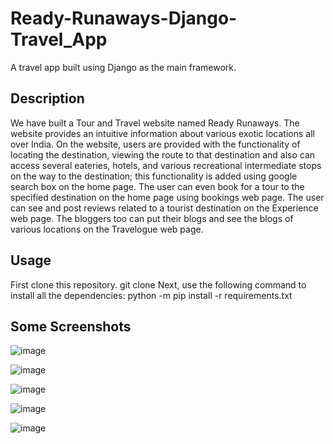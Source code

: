 # Ready-Runaways-Django-Travel_App
A travel app built using Django as the main framework.

## Description
We have built a Tour and Travel website named Ready Runaways. The website provides an intuitive information about various exotic locations all over India. On the website, users are provided with the functionality of locating the destination, viewing the route to that destination and also can access several eateries, hotels, and various recreational intermediate stops on the way to the destination; this functionality is added using google search box on the home page. The user can even book for a tour to the specified destination on the home page using bookings web page. The user can see and post reviews related to a tourist destination on the Experience web page. The bloggers too can put their blogs and see the blogs of various locations on the Travelogue web page.  

## Usage
First clone this repository.
git clone 
Next, use the following command to install all the dependencies:
python -m pip install -r requirements.txt


## Some Screenshots
![image](https://user-images.githubusercontent.com/77393851/206680922-0969992e-867d-4a8f-bca3-af711a63fc56.png)

![image](https://user-images.githubusercontent.com/77393851/206680982-bcb2f7f5-e88c-48ed-8038-77cba477722b.png)

![image](https://user-images.githubusercontent.com/77393851/206681043-9a514d6b-3488-4561-83f0-39bf0314d9d6.png)

![image](https://user-images.githubusercontent.com/77393851/206681081-856f5878-4c4d-48b1-bc2e-d4b5e8f776d5.png)

![image](https://user-images.githubusercontent.com/77393851/206681131-f9afaa76-7c57-432e-aab3-9bd6043f27d6.png)
